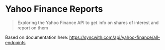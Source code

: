 # Yahoo Finance Reports
> Exploring the Yahoo Finance API to get info on shares of interest and report on them


Based on documentation here: https://syncwith.com/api/yahoo-finance/all-endpoints
